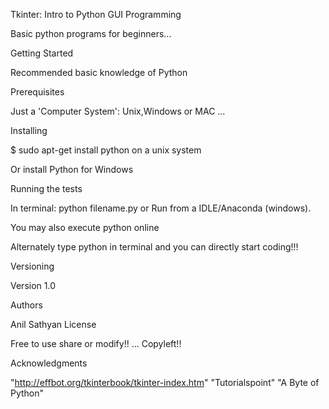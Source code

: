 Tkinter: Intro to Python GUI Programming

Basic python programs for beginners...

Getting Started

Recommended basic knowledge of Python

Prerequisites

Just a 'Computer System': Unix,Windows or MAC ...

Installing

$ sudo apt-get install python on a unix system

Or install Python for Windows


Running the tests

In terminal: python filename.py or Run from a IDLE/Anaconda (windows).

You may also execute python online


Alternately type python in terminal and you can directly start coding!!!

Versioning

Version 1.0

Authors

Anil Sathyan
License

Free to use share or modify!! ... Copyleft!!

Acknowledgments

"http://effbot.org/tkinterbook/tkinter-index.htm"
"Tutorialspoint"
"A Byte of Python"
